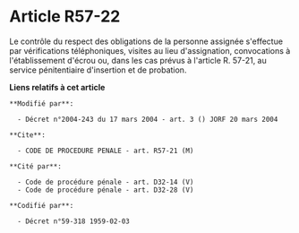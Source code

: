 # Article R57-22

Le contrôle du respect des obligations de la personne assignée s'effectue par vérifications téléphoniques, visites au lieu
d'assignation, convocations à l'établissement d'écrou ou, dans les cas prévus à l'article R. 57-21, au service pénitentiaire
d'insertion et de probation.

**Liens relatifs à cet article**

	**Modifié par**:

	  - Décret n°2004-243 du 17 mars 2004 - art. 3 () JORF 20 mars 2004

	**Cite**:

	  - CODE DE PROCEDURE PENALE - art. R57-21 (M)

	**Cité par**:

	  - Code de procédure pénale - art. D32-14 (V)
	  - Code de procédure pénale - art. D32-28 (V)

	**Codifié par**:

	  - Décret n°59-318 1959-02-03

